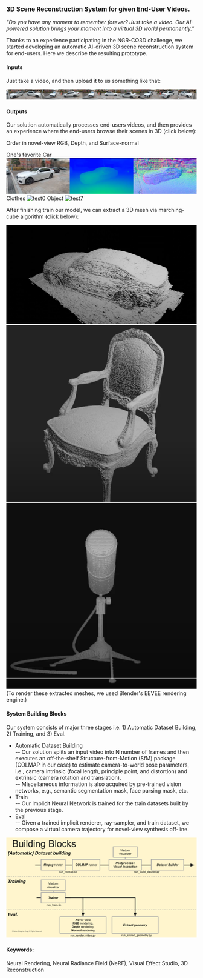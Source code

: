 ### 3D Scene Reconstruction System for given End-User Videos.

*"Do you have any moment to remember forever? Just take a video. Our AI-powered solution brings your moment into a virtual 3D world permanently."*

Thanks to an experience participating in the NGR-CO3D challenge, we started developing an automatic AI-driven 3D scene reconstruction system for end-users. Here we describe the resulting prototype.

#### Inputs
Just take a video, and then upload it to us something like that:

<p align="center">
<img src="https://raw.githubusercontent.com/taey16/taey16.github.io/main/assets/NGR_CO3D_ECCV2022/car_seq.png" class="inline"/>
</p>

#### Outputs
Our solution automatically processes end-users videos, and then provides an experience where the end-users browse their scenes in 3D (click below): 

Order in novel-view RGB, Depth, and Surface-normal

One's favorite Car
[![test5](https://raw.githubusercontent.com/taey16/taey16.github.io/main/assets/NGR_CO3D_ECCV2022/test5_thumb.png)](https://drive.google.com/file/d/13ul2QUZQqrxA7fv08BoD_UDuJmsoGGc7/view?usp=share_link)
Clothes
[![test0](https://raw.githubusercontent.com/taey16/taey16.github.io/main/assets/NGR_CO3D_ECCV2022/test0_thumb.png)](https://drive.google.com/file/d/1lkLYecAC25GBwaWyiHZb_rHGOIXVyiEX/view?usp=share_link)
Object
[![test7](https://raw.githubusercontent.com/taey16/taey16.github.io/main/assets/NGR_CO3D_ECCV2022/test7_thumb.png)](https://drive.google.com/file/d/1DPaCDI4Zn2paZ7SyyUiCvRp3XPm2AvaY/view?usp=share_link)

After finishing train our model, we can extract a 3D mesh via marching-cube algorithm (click below):

[![test5_mesh](https://raw.githubusercontent.com/taey16/taey16.github.io/main/assets/NGR_CO3D_ECCV2022/test5_mesh_thumb.png)](https://drive.google.com/file/d/1biIsZi_UN2SNJxQMQh6tDJdYRmQSeGsg/view?usp=share_link)
[![chair_mesh](https://raw.githubusercontent.com/taey16/taey16.github.io/main/assets/NGR_CO3D_ECCV2022/chair_mesh_thumb.png)](https://drive.google.com/file/d/13iyRp7lueqUXM7Ww3XbrfbqovyH2gyFr/view?usp=share_link)
[![mic_mesh](https://raw.githubusercontent.com/taey16/taey16.github.io/main/assets/NGR_CO3D_ECCV2022/mic_thumb.png)](https://drive.google.com/file/d/1SwMl1DWMnUuWHq8yjyyITXe3QmTsLNLj/view?usp=share_link)
(To render these extracted meshes, we used Blender's EEVEE rendering engine.)

#### System Building Blocks
Our system consists of major three stages i.e. 1) Automatic Dataset Building, 2) Training, and 3) Eval.
- Automatic Dataset Building<br>
-- Our solution splits an input video into N number of frames and then executes an off-the-shelf Structure-from-Motion (SfM) package (COLMAP in our case) to estimate camera-to-world pose parameters, i.e., camera intrinsic (focal length, principle point, and distortion) and extrinsic (camera rotation and translation). <br>
-- Miscellaneous information is also acquired by pre-trained vision networks, e.g., semantic segmentation mask, face parsing mask, etc. 
- Train<br>
-- Our Implicit Neural Network is trained for the train datasets built by the previous stage.
- Eval<br>
-- Given a trained implicit renderer, ray-sampler, and train dataset, we compose a virtual camera trajectory for novel-view synthesis off-line.

<p align="center">
<img src="https://raw.githubusercontent.com/taey16/taey16.github.io/main/assets/NGR_CO3D_ECCV2022/building_block.png" class="inline"/>
</p>


#### Keywords:
Neural Rendering, Neural Radiance Field (NeRF), Visual Effect Studio, 3D Reconstruction
